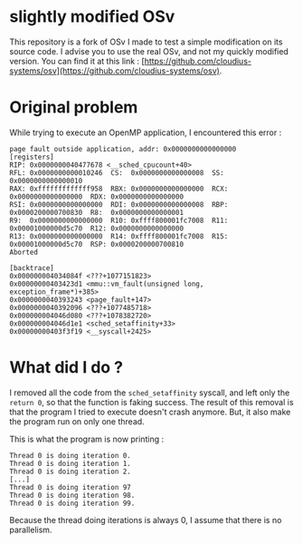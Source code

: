 # slightly modified OSv

This repository is a fork of OSv I made to test a simple modification on its source code.
I advise you to use the real OSv, and not my quickly modified version. You can find it at this link : [https://github.com/cloudius-systems/osv](https://github.com/cloudius-systems/osv).

# Original problem

While trying to execute an OpenMP application, I encountered this error :

```
page fault outside application, addr: 0x0000000000000000
[registers]
RIP: 0x0000000040477678 <__sched_cpucount+40>
RFL: 0x0000000000010246  CS:  0x0000000000000008  SS:  0x0000000000000010
RAX: 0xfffffffffffff958  RBX: 0x0000000000000000  RCX: 0x0000000000000000  RDX: 0x0000000000000000
RSI: 0x0000000000000000  RDI: 0x0000000000000008  RBP: 0x0000200000700830  R8:  0x0000000000000001
R9:  0x0000000000000000  R10: 0xffff800001fc7008  R11: 0x00001000000d5c70  R12: 0x0000000000000000
R13: 0x0000000000000000  R14: 0xffff800001fc7008  R15: 0x00001000000d5c70  RSP: 0x0000200000700810
Aborted

[backtrace]
0x000000004034084f <???+1077151823>
0x00000000403423d1 <mmu::vm_fault(unsigned long, exception_frame*)+385>
0x0000000040393243 <page_fault+147>
0x0000000040392096 <???+1077485718>
0x000000004046d080 <???+1078382720>
0x000000004046d1e1 <sched_setaffinity+33>
0x00000000403f3f19 <__syscall+2425>
```

# What did I do ?

I removed all the code from the `sched_setaffinity` syscall, and left only the `return 0`, so that the function is faking success.
The result of this removal is that the program I tried to execute doesn't crash anymore.
But, it also make the program run on only one thread.


This is what the program is now printing : 
```
Thread 0 is doing iteration 0.
Thread 0 is doing iteration 1.
Thread 0 is doing iteration 2.
[...]
Thread 0 is doing iteration 97
Thread 0 is doing iteration 98.
Thread 0 is doing iteration 99.
```

Because the thread doing iterations is always 0, I assume that there is no parallelism.
